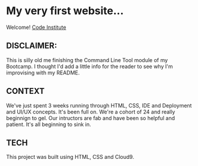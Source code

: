 <h1>My very first website...</h1>

Welcome! [Code Institute](https://codeinstitute.net)

<h2>DISCLAIMER:</h2>

This is silly old me finishing the Command Line Tool module of my Bootcamp.
I thought I'd add a little info for the reader to see why I'm improvising with my README.

<h2>CONTEXT</h2>

We've just spent 3 weeks running through HTML, CSS, IDE and Deployment and UI/UX concepts. It's been full on. We're a cohort of 24 and really beginnign to gel. Our intructors are fab and have been so helpful and patient. It's all beginning to sink in.

<h2>TECH</h2>

This project was built using HTML, CSS and Cloud9.

